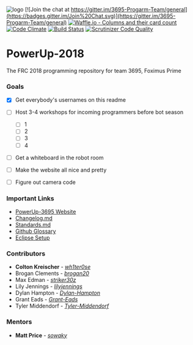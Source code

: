 ![logo](https://github.com/wh1ter0se/PowerUp-2018/blob/master/banner.png?raw=true)
[![Join the chat at https://gitter.im/3695-Progarm-Team/general](https://badges.gitter.im/Join%20Chat.svg)](https://gitter.im/3695-Progarm-Team/general)
[![Waffle.io - Columns and their card count](https://badge.waffle.io/wh1ter0se/PowerUp-2018.svg?columns=all)](https://waffle.io/wh1ter0se/PowerUp-2018)
[![Code Climate](https://codeclimate.com/github/wh1ter0se/PowerUp-2018.svg)](https://codeclimate.com/github/wh1ter0se/PowerUp-2018)
[![Build Status](https://scrutinizer-ci.com/g/wh1ter0se/PowerUp-2018/badges/build.png?b=master)](https://scrutinizer-ci.com/g/wh1ter0se/PowerUp-2018/build-status/master)
[![Scrutinizer Code Quality](https://scrutinizer-ci.com/g/wh1ter0se/PowerUp-2018/badges/quality-score.png?b=master)](https://scrutinizer-ci.com/g/wh1ter0se/PowerUp-2018/?branch=master)

# PowerUp-2018
The FRC 2018 programming repository for team 3695, Foximus Prime

### Goals
 - [x] Get everybody's usernames on this readme
 - [ ] Host 3-4 workshops for incoming programmers before bot season
    - [ ] 1
    - [ ] 2
    - [ ] 3
    - [ ] 4
 - [ ] Get a whiteboard in the robot room
 - [ ] Make the website all nice and pretty
 - [ ] Figure out camera code
 

### Important Links

 - [PowerUp-3695 Website](http://3695.rckreischer.me//)
 - [Changelog.md](https://github.com/wh1ter0se/PowerUp-2018/blob/master/util/Tomes%20of%20Knowledge/Changelog.md)
 - [Standards.md](https://github.com/wh1ter0se/PowerUp-2018/blob/master/util/Tomes%20of%20Knowledge/Standards.md)
 - [Github Glossary](https://help.github.com/articles/github-glossary/)
 - [Eclipse Setup](https://wpilib.screenstepslive.com/s/4485/m/13809/l/599681-installing-eclipse-c-java) 
### Contributors
 * **Colton Kreischer** - [*wh1ter0se*](https://github.com/wh1ter0se)
 * Brogan Clements - [*brogan20*](https://github.com/brogan20)
 * Max Edman - [*striker30z*](https://github.com/striker30z)
 * Lily Jennings - [*lilyjennings*](https://github.com/lilyjennings)
 * Dylan Hampton - [*Dylan-Hampton*](https://github.com/Dylan-Hampton)
 * Grant Eads - [*Grant-Eads*](https://github.com/Grant-Eads)
 * Tyler Middendorf - [*Tyler-Middendorf*](https://github.com/Tyler-Middendorf)
 
### Mentors
 * **Matt Price** - [*sowaky*](https://github.com/SoWaky)
